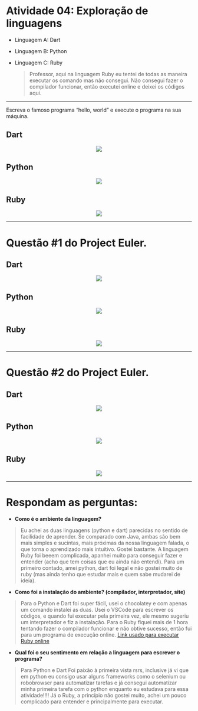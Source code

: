 # Atividade 04: Exploração de linguagens

- Linguagem A: Dart
- Linguagem B: Python
- Linguagem C: Ruby

    > Professor, aqui na linguagem Ruby eu tentei de todas as maneira executar os comando mas não consegui. Não consegui fazer o compilador funcionar, então executei online e deixei os códigos aqui.

---

Escreva o famoso programa “hello, world” e execute o programa na sua máquina.

## Dart

<div align="center">
    <img src="imagens/dart_hello.png" align="center">
</div>

## Python

<div align="center">
    <img src="imagens/python_hello.png" align="center">
</div>

## Ruby

<div align="center">
    <img src="imagens/ruby_hello.png" align="center">
</div>

---

# Questão #1 do Project Euler.

## Dart

<div align="center">
    <img src="imagens/dart_01.png" align="center">
</div>

## Python

<div align="center">
    <img src="imagens/python_01.png" align="center">
</div>


## Ruby

<div align="center">
    <img src="imagens/ruby_01.png" align="center">
</div>

---

# Questão #2 do Project Euler.

## Dart

<div align="center">
    <img src="imagens/dart_02.png" align="center">
</div>

## Python

<div align="center">
    <img src="imagens/python_02.png" align="center">
</div>


## Ruby

<div align="center">
    <img src="imagens/ruby_02.png" align="center">
</div>

---


# Respondam as perguntas:

- **Como é o ambiente da linguagem?**

> Eu achei as duas linguagens (python e dart) parecidas no sentido de facilidade de aprender. Se comparado com Java, ambas são bem mais simples e sucintas, mais próximas da nossa linguagem falada, o que torna o aprendizado mais intuitivo. Gostei bastante. A linguagem Ruby foi beeem complicada, apanhei muito para conseguir fazer e entender (acho que tem coisas que eu ainda não entendi). Para um primeiro contado, amei python, dart foi legal e não gostei muito de ruby (mas ainda tenho que estudar mais e quem sabe mudarei de ideia).

- **Como foi a instalação do ambiente? (compilador, interpretador, site)**

> Para o Python e Dart foi super fácil, usei o chocolatey e com apenas um comando instalei as duas. Usei o VSCode para escrever os códigos, e quando fui executar pela primeira vez, ele mesmo sugeriu um interpretador e fiz a instalação. Para o Ruby fiquei mais de 1 hora tentando fazer o compilador funcionar e não obtive sucesso, então fui para um programa de execução online. [Link usado para executar Ruby online](https://www.tutorialspoint.com/execute_ruby_online.php)

- **Qual foi o seu sentimento em relação a linguagem para escrever o programa?**

> Para Python e Dart Foi paixão à primeira vista rsrs, inclusive já vi que em python eu consigo usar alguns frameworks como o selenium ou robobrowser para automatizar tarefas e já consegui automatizar minha primeira tarefa com o python enquanto eu estudava para essa atividade!!!! Já o Ruby, a princípio não gostei muito, achei um pouco complicado para entender e principalmente para executar.
